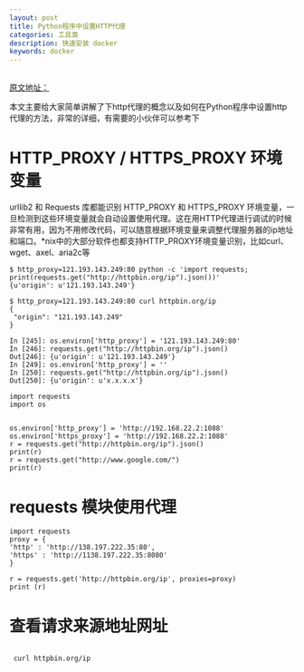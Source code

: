 ```yaml
---
layout: post
title: Python程序中设置HTTP代理
categories: 工具类
description: 快速安装 docker
keywords: docker
---
```


## 

[原文地址：
](https://zhuanlan.zhihu.com/p/30787723)

本文主要给大家简单讲解了下http代理的概念以及如何在Python程序中设置http代理的方法，非常的详细，有需要的小伙伴可以参考下

#  HTTP_PROXY / HTTPS_PROXY 环境变量

urllib2 和 Requests 库都能识别 HTTP_PROXY 和 HTTPS_PROXY 环境变量，一旦检测到这些环境变量就会自动设置使用代理。这在用HTTP代理进行调试的时候非常有用，因为不用修改代码，可以随意根据环境变量来调整代理服务器的ip地址和端口。*nix中的大部分软件也都支持HTTP_PROXY环境变量识别，比如curl、wget、axel、aria2c等

```dotnetcli
$ http_proxy=121.193.143.249:80 python -c 'import requests; print(requests.get("http://httpbin.org/ip").json())'
{u'origin': u'121.193.143.249'}

$ http_proxy=121.193.143.249:80 curl httpbin.org/ip
{
 "origin": "121.193.143.249"
}
```

```dotnetcli
In [245]: os.environ['http_proxy'] = '121.193.143.249:80'
In [246]: requests.get("http://httpbin.org/ip").json()
Out[246]: {u'origin': u'121.193.143.249'}
In [249]: os.environ['http_proxy'] = ''
In [250]: requests.get("http://httpbin.org/ip").json()
Out[250]: {u'origin': u'x.x.x.x'}
```

```dotnetcli
import requests
import os


os.environ['http_proxy'] = 'http://192.168.22.2:1088'
os.environ['https_proxy'] = 'http://192.168.22.2:1088'
r = requests.get("http://httpbin.org/ip").json()
print(r)
r = requests.get("http://www.google.com/")
print(r)

```
# requests 模块使用代理
```al
import requests
proxy = {
'http' : 'http://138.197.222.35:80',
'https' : 'http://1138.197.222.35:8080'
}

r = requests.get('http://httpbin.org/ip', proxies=proxy)
print (r)

```

# 查看请求来源地址网址
```nginx

 curl httpbin.org/ip
```